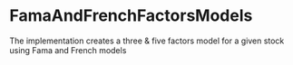 # FamaAndFrenchFactorsModels
 The implementation creates a three &amp; five factors model for a given stock using Fama and French models
